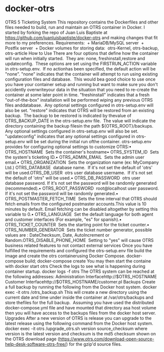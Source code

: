 # docker-otrs
OTRS 5 Ticketing System
This repository contains the Dockerfiles and other files needed to build, run and maintain an OTRS container in Docker.  I started by forking the repo of Juan Luis Baptiste at https://github.com/juanluisbaptiste/docker-otrs and making changes that fit more to my preferences.
Requirements:  + MariaDB/MySQL server  + Postfix server  + Docker volumes for storing data:  otrs-Kernel, otrs-backup, otrs-article
How to Use
There are four options that define how the container will run when initially started.  They are: none, freshinstall,restore and updateconfig.  These options are set using the FIRSTRUN_ACTION variable in otrs-setup.env.  If no actionhas been specified, the default action will be "none".
"none" indicates that the container will attempt to run using existing configuration files and database.  This would bea good choice to use once you have your container setup and running but want to make sure you don't accidently overwriteyour data in the situation that you need to re-create the container at some later point in time.
"freshinstall" indicates that a fresh "out-of-the-box" installation will be performed wiping any previous OTRS files anddatabase.  Any optional settings configured in otrs-setup.env will also be set.
"restore" indicates that OTRS will be restored from an existing backup.  The backup to be restored is indicated by thevalue of OTRS_BACKUP_DATE in the otrs-setup.env file.  The value will indicate the directory containing the backup filesin the path ${OTRS_ROOT}/backups.  Any optional settings configured in otrs-setup.env will also be set.
"updateconfig" indicates that any optional settings configured in otrs-setup.env will be set during the initial run ofthe container.
otrs-setup.env provides for configuring optional settings to customize OTRS:• OTRS_HOSTNAME  Sets the container's hostname• OTRS_SYSTEM_ID  Sets the system's ticketing ID.• OTRS_ADMIN_EMAIL  Sets the admin user email.• OTRS_ORGANIZATION  Sets the organization name (ex: MyCompany Ltd.) OTRS_DATABASE  database name.  If it's not set the default of 'otrs' will be used.OTRS_DB_USER  otrs user database username.  If it's not set the default of 'otrs" will be used.• OTRS_DB_PASSWORD  otrs user database password. If it's not set the password will be randomly generated (recommended).• OTRS_ROOT_PASSWORD  root@localhost user password. If it's not set the password will be randomly generated.• OTRS_POSTMASTER_FETCH_TIME  Sets the time interval that OTRS should fetch emails from the configured postmaster accounts.This value is 10 minutes by default. Email fetching can be disabled altogether by setting this variable to 0.• OTRS_LANGUAGE  Set the default language for both agent and customer interfaces (For example, "es" for spanish).• OTRS_TICKET_COUNTER  Sets the starting point for the ticket counter.• OTRS_NUMBER_GENERATOR  Sets the ticket number generator, possible values are : DateChecksum, Date, AutoIncrement or Random.OTRS_DISABLE_PHONE_HOME  Setting to "yes" will cause OTRS business related features to not contact external services
Once you have fulfilled the requirements and configured the otrs-setup.env file build the image and create the otrs containerusing Docker Compose.
docker-compose build; docker-compose create
You may then start the containe with
docker start otrs
Check the logs to see what is happening during container startup.
docker logs -f otrs
The OTRS system can be reached at the following addresses:
Administration Interfacehttp://$OTRS_HOSTNAME
Customer Interfacehttp://$OTRS_HOSTNAME/customer.pl
Backups
Create a full backup by running the following from the Docker host system.
docker exec -it otrs /otrs_backup.sh
This will create a new directory using the current date and time under inside the container at /var/otrs/backups and store thefiles for the full backup.  Assuming you have used the distributed docker-compose.yml file and have mounted that directory asa host volume then you will have access to the backups files from the docker host server.
Upgrades
After a new version of OTRS is release you can upgrade to the latest release using the following command from the Docker host system.
docker exec -it otrs /upgrade_otrs.sh version source_checksum
where version is the latest version and checksum is the md5 checksum shown on the OTRS download page (https://www.otrs.com/download-open-source-help-desk-software-otrs-free/) for the gzip'd source files.
